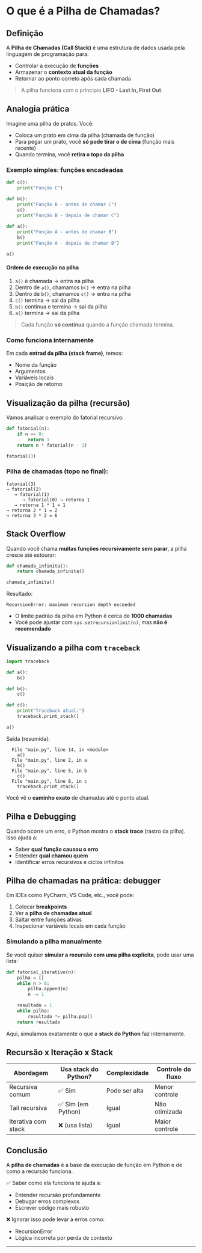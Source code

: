 # O que é a Pilha de Chamadas? 

## Definição

A **Pilha de Chamadas (Call Stack)** é uma estrutura de dados usada pela
linguagem de programação para:

- Controlar a execução de **funções**
- Armazenar o **contexto atual da função**
- Retornar ao ponto correto após cada chamada

> A pilha funciona com o príncipio **LIFO - Last In, First Out**.

## Analogia prática

Imagine uma pilha de pratos. Você:

- Coloca um prato em cima da pilha (chamada de função)
- Para pegar um prato, você **só pode tirar o de cima** (função mais recente)
- Quando termina, você **retira o topo da pilha**

### Exemplo simples: funções encadeadas

```py
def c():
    print("Função C")

def b():
    print("Função B - antes de chamar C")
    c()
    print("Função B - depois de chamar C")

def a():
    print("Função A - antes de chamar B")
    b()
    print("Função A - depois de chamar B")

a()
```

#### Ordem de execução na pilha

1. `a()` é chamada → entra na pilha
2. Dentro de `a()`, chamamos `b()` → entra na pilha
3. Dentro de `b()`, chamamos `c()` → entra na pilha
4. `c()` termina → sai da pilha
5. `b()` continua e termina → sai da pilha
6. `a()` termina → sai da pilha

> Cada função **só continua** quando a função chamada termina.

### Como funciona internamente

Em cada **entrad da pilha (stack frame)**, temos:

- Nome da função
- Argumentos
- Variáveis locais
- Posição de retorno

## Visualização da pilha (recursão)

Vamos analisar o exemplo do fatorial recursivo:

```py
def fatorial(n):
    if n == 0:
        return 1
    return n * fatorial(n - 1)

fatorial(3)
```

### Pilha de chamadas (topo no final):

```text
fatorial(3)
→ fatorial(2)
   → fatorial(1)
      → fatorial(0) → retorna 1
   → retorna 1 * 1 = 1
→ retorna 2 * 1 = 2
→ retorna 3 * 2 = 6
```

## Stack Overflow

Quando você chama **muitas funções recursivamente sem parar**, a pilha cresce até estourar:

```py
def chamada_infinita():
    return chamada_infinita()

chamada_infinita()
```

Resultado:

```text
RecursionError: maximum recursion depth exceeded
```

- O limite padrão da pilha em Python é cerca de **1000 chamadas**
- Você pode ajustar com `sys.setrecursionlimit(n)`, mas **não é recomendado**

## Visualizando a pilha com `traceback`

```py
import traceback

def a():
    b()

def b():
    c()

def c():
    print("Traceback atual:")
    traceback.print_stack()

a()
```

Saída (resumida):

```text
  File "main.py", line 14, in <module>
    a()
  File "main.py", line 2, in a
    b()
  File "main.py", line 5, in b
    c()
  File "main.py", line 8, in c
    traceback.print_stack()
```

Você vê o **caminho exato** de chamadas até o ponto atual.

## Pilha e Debugging

Quando ocorre um erro, o Python mostra o **stack trace** (rastro da pilha). Isso ajuda a:

- Saber **qual função causou o erro**
- Entender **qual chamou quem**
- Identificar erros recursivos e ciclos infinitos

## Pilha de chamadas na prática: debugger

Em IDEs como PyCharm, VS Code, etc., você pode:

1. Colocar **breakpoints**
2. Ver a **pilha de chamadas atual**
3. Saltar entre funções ativas
4. Inspecionar variáveis locais em cada função

### Simulando a pilha manualmente

Se você quiser **simular a recursão com uma pilha explícita**, pode usar uma lista:

```py
def fatorial_iterativo(n):
    pilha = []
    while n > 0:
        pilha.append(n)
        n -= 1

    resultado = 1
    while pilha:
        resultado *= pilha.pop()
    return resultado
```

Aqui, simulamos exatamente o que a **stack do Python** faz internamente.

## Recursão x Iteração x Stack

Abordagem           | Usa stack do Python?   | Complexidade  | Controle do fluxo
------------------- | ---------------------- | ------------- | -----------------
Recursiva comum     | ✅ Sim                 | Pode ser alta | Menor controle
Tail recursiva      | ✅ Sim (em Python)     | Igual         | Não otimizada
Iterativa com stack | ❌ (usa lista)         | Igual         | Maior controle

## Conclusão

A **pilha de chamadas** é a base da execução de função em Python e de como a recursão funciona.

✅ Saber como ela funciona te ajuda a:
- Entender recursão profundamente
- Debugar erros complexos
- Escrever código mais robusto

❌ Ignorar isso pode levar a erros como:
- RecursionError
- Lógica incorreta por perda de contexto

---
